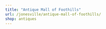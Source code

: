 ```yaml
---
title: "Antique Mall of Foothills"
url: /jonesville/antique-mall-of-foothills/
shop: antiques
---
```

